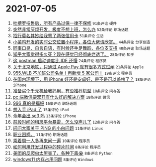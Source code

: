 # 2021-07-05

1. [吐槽罗技售后，所有产品过保一律不保修](https://www.v2ex.com/t/787561) `91条评论` `硬件`
1. [突然非常厌烦开发，极度不想上班，怎么办](https://www.v2ex.com/t/787520) `52条评论` `职场话题`
1. [招行莫名其妙给我寄了两张信用卡](https://www.v2ex.com/t/787551) `51条评论` `生活`
1. [小菜鸡开发的实时公交位置小程序，各位大佬请欣赏。](https://www.v2ex.com/t/787522) `44条评论` `分享创造`
1. [同事口臭、自言自语，有时候还手足舞蹈，各位支支招](https://www.v2ex.com/t/787532) `40条评论` `职场话题`
1. [知乎大家觉得多久死？现在感觉已经彻底烂透了。](https://www.v2ex.com/t/787570) `28条评论` `知乎`
1. [这 postman 启动速度比 IDE 还慢](https://www.v2ex.com/t/787560) `24条评论` `程序员`
1. [关于北京地铁，只通过 Apple Pay 就有很多方式过闸](https://www.v2ex.com/t/787525) `21条评论` `Apple`
1. [955.WLB 不加班公司名单！再新增 5 家公司！](https://www.v2ex.com/t/787553) `19条评论` `程序员`
1. [在国内环境下，用 iPhone 好还是安卓好，是不是可以盖棺了？](https://www.v2ex.com/t/787565) `18条评论` `iPhone`
1. [准备买个千元机给我妈用，有没推荐机型](https://www.v2ex.com/t/787534) `18条评论` `问与答`
1. [pc 端微信要双开有什么好的解决方案](https://www.v2ex.com/t/787526) `18条评论` `微信`
1. [996 真的是福报](https://www.v2ex.com/t/787576) `16条评论` `职场话题`
1. [想入手 iPad 了](https://www.v2ex.com/t/787518) `15条评论` `iPad`
1. [今年会出 se3 吗](https://www.v2ex.com/t/787545) `13条评论` `iPhone`
1. [前段时间的租房平台暴雷，怎么没声儿了](https://www.v2ex.com/t/787574) `12条评论` `问与答`
1. [问问大家关于 PING 的小白问题](https://www.v2ex.com/t/787558) `11条评论` `Linux`
1. [职业困惑。](https://www.v2ex.com/t/787530) `11条评论` `职场话题`
1. [乘着周一人多再来问一遍](https://www.v2ex.com/t/787536) `10条评论` `程序员`
1. [如何利用开发过程中的碎片时间](https://www.v2ex.com/t/787567) `8条评论` `程序员`
1. [美团的反爬虫太厉害了，各种下毒😭](https://www.v2ex.com/t/787555) `8条评论` `Python`
1. [windows11 内存占用问题](https://www.v2ex.com/t/787548) `8条评论` `Windows`
